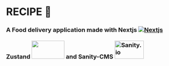 # RECIPE 🍒
### A Food delivery application made with Nextjs [![Nextjs](https://skills.thijs.gg/icons?i=nextjs)](https://nextjs.org/) <br /><br /> Zustand <img src='https://miro.medium.com/max/800/1*fKV3_Y4usDYZKPsNp1yCvA.png'  alt='' height='50' width='90'/> and Sanity-CMS <img src='https://images.g2crowd.com/uploads/product/image/social_landscape/social_landscape_96102ac6497377cd53da621075fe828e/sanity.png' height='50' width='80' alt='Sanity.io'/>
